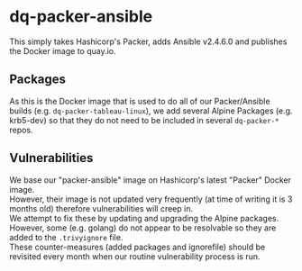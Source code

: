 # dq-packer-ansible

This simply takes Hashicorp's Packer, adds Ansible v2.4.6.0 and publishes the Docker image to quay.io.

## Packages
As this is the Docker image that is used to do all of our Packer/Ansible builds 
(e.g. `dq-packer-tableau-linux`), we add several Alpine Packages (e.g. krb5-dev) 
so that they do not need to be included in several `dq-packer-*` repos.

## Vulnerabilities
We base our "packer-ansible" image on Hashicorp's latest "Packer" Docker image. <br>
However, their image is not updated very frequently (at time of writing it is 3 months old)
therefore vulnerabilities will creep in. <br>
We attempt to fix these by updating and upgrading the Alpine packages. <br>
However, some (e.g. golang) do not appear to be resolvable so they are added to the `.trivyignore` file. <br>
These counter-measures (added packages and ignorefile) should be revisited every month 
when our routine vulnerability process is run.

